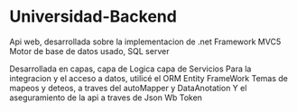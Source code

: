 # Universidad-Backend
Api web, desarrollada sobre la implementacion de .net Framework MVC5
Motor de base de datos usado, SQL server

Desarrollada en capas, 
capa de Logica
capa de Servicios
Para la integracion  y el acceso a datos, utilicé el ORM Entity FrameWork
Temas de mapeos y deteos, a traves del autoMapper y DataAnotation
 Y el aseguramiento de la api a traves de Json Wb Token


